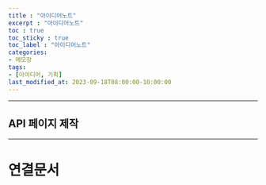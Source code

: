 ```yaml
---
title : "아이디어노트"
excerpt : "아이디어노트"
toc : true
toc_sticky : true
toc_label : "아이디어노트"
categories:
- 메모장
tags:
- [아이디어, 기획]
last_modified_at: 2023-09-18T08:00:00-10:00:00
---
```

  
---
  
## API 페이지 제작

---
  
# 연결문서
  
